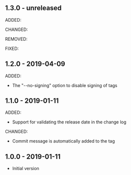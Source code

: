 ## 1.3.0 - unreleased

ADDED:

CHANGED:

REMOVED:

FIXED:

## 1.2.0 - 2019-04-09

ADDED:

- The "--no-signing" option to disable signing of tags

## 1.1.0 - 2019-01-11

ADDED:

- Support for validating the release date in the change log

CHANGED:

- Commit message is automatically added to the tag

## 1.0.0 - 2019-01-11

- Initial version
